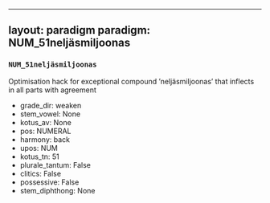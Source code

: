 
---
layout: paradigm
paradigm: NUM_51neljäsmiljoonas
---
### ` NUM_51neljäsmiljoonas `

Optimisation hack for exceptional compound ’neljäsmiljoonas’ that inflects in all parts with agreement
* grade_dir: weaken
* stem_vowel: None
* kotus_av: None
* pos: NUMERAL
* harmony: back
* upos: NUM
* kotus_tn: 51
* plurale_tantum: False
* clitics: False
* possessive: False
* stem_diphthong: None
